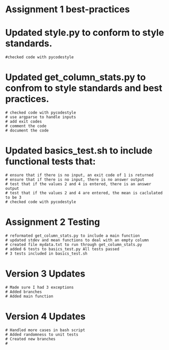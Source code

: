# Assignment 1 best-practices

# Updated style.py to conform to style standards.
    #checked code with pycodestyle

# Updated get_column_stats.py to confrom to style standards and best practices.
    # checked code with pycodestyle
    # use argparse to handle inputs
    # add exit codes
    # comment the code
    # document the code

# Updated basics_test.sh to include functional tests that:
    # ensure that if there is no input, an exit code of 1 is returned
    # ensure that if there is no input, there is no answer output
    # test that if the values 2 and 4 is entered, there is an answer output
    # test that if the values 2 and 4 are entered, the mean is caclulated to be 3
    # checked code with pycodestyle
    
# Assignment 2 Testing
    # reformated get_column_stats.py to include a main function
    # updated stdev and mean functions to deal with an empty column
    # created file mydata.txt to run through get_column_stats.py
    # added 6 tests to basics_test.py All tests passed
    # 3 tests included in basics_test.sh
    
# Version 3 Updates
    # Made sure I had 3 exceptions
    # Added branches 
    # Added main function
    
# Version 4 Updates
    # Handled more cases in bash script
    # Added randomness to unit tests
    # Created new branches
    #
    
    
    
    
    

